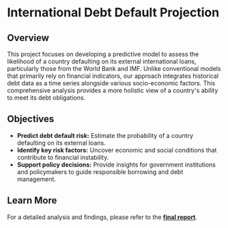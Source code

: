 # International Debt Default Projection  

## Overview  

This project focuses on developing a predictive model to assess the likelihood of a country defaulting on its external international loans, particularly those from the World Bank and IMF. Unlike conventional models that primarily rely on financial indicators, our approach integrates historical debt data as a time series alongside various socio-economic factors. This comprehensive analysis provides a more holistic view of a country's ability to meet its debt obligations.  

## Objectives  

- **Predict debt default risk:** Estimate the probability of a country defaulting on its external loans.  
- **Identify key risk factors:** Uncover economic and social conditions that contribute to financial instability.  
- **Support policy decisions:** Provide insights for government institutions and policymakers to guide responsible borrowing and debt management.  

## Learn More  

For a detailed analysis and findings, please refer to the **[final report](./Final-Report.md)**.  
